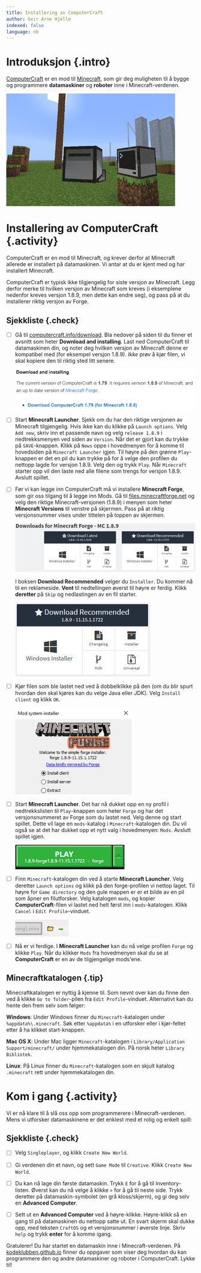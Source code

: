 ```yaml
---
title: Installering av ComputerCraft
author: Geir Arne Hjelle
indexed: false
language: nb
---
```



# Introduksjon {.intro}

[ComputerCraft](http://www.computercraft.info/) er en mod til
[Minecraft](https://minecraft.net/), som gir deg muligheten til å bygge og
programmere **datamaskiner** og **roboter** inne i Minecraft-verdenen.

![Bilde av en datamaskin i minecraft](../introduksjon_til_computercraft/introduksjon_til_computercraft.png)


# Installering av ComputerCraft {.activity}

ComputerCraft er en mod til Minecraft, og krever derfor at Minecraft allerede er
installert på datamaskinen. Vi antar at du er kjent med og har installert
Minecraft.

ComputerCraft er typisk ikke tilgjengelig for siste versjon av Minecraft. Legg
derfor merke til hvilken versjon av Minecraft som kreves (i eksemplene nedenfor
kreves versjon 1.8.9, men dette kan endre seg), og pass på at du installerer
riktig versjon av Forge.

## Sjekkliste {.check}

- [ ] Gå til
  [computercraft.info/download](http://www.computercraft.info/download/). Bla
  nedover på siden til du finner et avsnitt som heter **Download and
  installing**. Last ned ComputerCraft til datamaskinen din, og noter deg
  hvilken versjon av Minecraft denne er kompatibel med (for eksempel versjon
  1.8.9). _Ikke_ prøv å kjør filen, vi skal kopiere den til riktig sted litt
  senere.

  [![Bilde av nedlastingslinken for ComputerCraft](last_ned_computercraft.png)](http://www.computercraft.info/download/)

- [ ] Start **Minecraft Launcher**. Sjekk om du har den riktige versjonen av
  Minecraft tilgjengelig. Hvis ikke kan du klikke på `Launch options`. Velg `Add
  new`, skriv inn et passende navn og velg `release 1.8.9` i nedtrekksmenyen ved
  siden av `Version`. Når det er gjort kan du trykke på `SAVE`-knappen. Klikk på
  `News` oppe i hovedmenyen for å komme til hovedsiden på `Minecraft Launcher`
  igjen. Til høyre på den grønne `Play`-knappen er det en pil du kan trykke på
  for å velge den profilen du nettopp lagde for versjon 1.8.9. Velg den og trykk
  `Play`. Når `Minecraft` starter opp vil den laste ned alle filene som trengs
  for versjon 1.8.9. Avslutt spillet.

- [ ] Før vi kan legge inn ComputerCraft må vi installere **Minecraft Forge**,
  som gir oss tilgang til å legge inn Mods. Gå til
  [files.minecraftforge.net](http://files.minecraftforge.net/) og velg den
  riktige Minecraft-versjonen (1.8.9) i menyen som heter **Minecraft Versions**
  til venstre på skjermen. Pass på at riktig versjonsnummer vises under tittelen
  på toppen av skjermen.

  [![Bilde av installasjonen av forge](minecraft_forge_a.png)](http://files.minecraftforge.net/maven/net/minecraftforge/forge/index_1.8.9.html)

  I boksen **Download Recommended** velger du `Installer`. Du kommer nå til en
  reklameside. **Vent** til nedtellingen øverst til høyre er ferdig. Klikk
  **deretter** på `Skip` og nedlastingen av en fil starter.

  [![Bilde av den anbefalte utgaven](minecraft_forge_b.png)](http://files.minecraftforge.net/)

- [ ] Kjør filen som ble lastet ned ved å dobbelklikke på den (om du blir spurt
  hvordan den skal kjøres kan du velge Java eller JDK). Velg `Install client` og
  klikk `OK`.

  ![Bilde av installasjonsmenyen for forge](installer_forge.png) <!--
  Venstrejuster bildet -->

- [ ] Start **Minecraft Launcher**. Det har nå dukket opp en ny profil i
  nedtrekkslisten til `Play`-knappen som heter `Forge` og har det
  versjonsnummeret av Forge som du lastet ned. Velg denne og start spillet.
  Dette vil lage en `mods`-katalog i `Minecraft`-katalogen din. Du vil også se
  at det har dukket opp et nytt valg i hovedmenyen: `Mods`. Avslutt spillet
  igjen.

  ![Bilde av knappen for å starte forge](start_forge.png) <!-- Venstrejuster
  bildet -->

- [ ] Finn `Minecraft`-katalogen din ved å starte **Minecraft Launcher**. Velg
  deretter `Launch options` og klikk på den forge-profilen vi nettop laget. Til
  høyre for `Game directory` og den gule mappen er er et bilde av en pil som
  åpner en filutforsker. Velg katalogen `mods`, og kopier
  **ComputerCraft**-filen vi lastet ned helt først inn i `mods`-katalogen. Klikk
  `Cancel` i `Edit Profile`-vinduet.

  ![Bilde av minecraft katalogen](minecraft_katalog.png) <!-- Venstrejuster
  bildet -->

- [ ] Nå er vi ferdige. I **Minecraft Launcher** kan du nå velge profilen
  `Forge` og klikke `Play`. Når du klikker `Mods` fra hovedmenyen skal du se at
  **ComputerCraft** er en av de tilgjengelige mods'ene.

## Minecraftkatalogen {.tip}

Minecraftkatalogen er nyttig å kjenne til. Som nevnt over kan du finne den ved å
klikke `Go to folder`-pilen fra `Edit Profile`-vinduet. Alternativt kan du hente
den frem selv som følger:

**Windows**: Under Windows finner du `Minecraft`-katalogen under
`%appdata%\.minecraft`. Søk etter `%appdata%` i en utforsker eller i kjør-feltet
etter å ha klikket start-knappen.

**Mac OS X**: Under Mac ligger `Minecraft`-katalogen i `Library/Application
Support/minecraft/` under hjemmekatalogen din. På norsk heter `Library`
`Bibliotek`.

**Linux**: På Linux finner du `Minecraft`-katalogen som en skjult katalog
`.minecraft` rett under hjemmekatalogen din.


# Kom i gang {.activity}

Vi er nå klare til å slå oss opp som programmerere i Minecraft-verdenen. Mens vi
utforsker datamaskinene er det enklest med et rolig og enkelt spill:

## Sjekkliste {.check}

- [ ] Velg `Singleplayer`, og klikk `Create New World`.

- [ ] Gi verdenen din et navn, og sett `Game Mode` til `Creative`. Klikk `Create
  New World`.

- [ ] Du kan nå lage din første datamaskin. Trykk `E` for å gå til
  Inventory-listen. Øverst kan du nå velge å klikke `>` for å gå til neste side.
  Trykk deretter på datamaskin-symbolet (en grå kloss/skjerm), og gi deg selv en
  **Advanced Computer**.

- [ ] Sett ut en **Advanced Computer** ved å høyre-klikke. Høyre-klikk så en
  gang til på datamaskinen du nettopp satte ut. En svart skjerm skal dukke opp,
  med teksten `CraftOS` og et versjonsnummer i øverste linje. Skriv `help` og
  trykk **enter** for å komme igang.

Gratulerer! Du har startet en datamaskin inne i Minecraft-verdenen. På
[kodeklubben.github.io](http://kodeklubben.github.io/computercraft) finner du
oppgaver som viser deg hvordan du kan programmere den og andre datamaskiner og
roboter i ComputerCraft. Lykke til!
